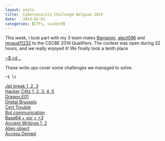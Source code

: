 ```yaml
---
layout: posts
title:  Cybersecurity Challenge Belgium 2019
date:   2019-03-01
categories: [CTFs, cscbe19]
---
```


This week, I took part with my 3 team mates [Benjamin](https://nicode.me), [alect096](https://alect096.github.io/) and [renaud11232](https://renaud11232.github.io/) to the CSCBE 2019 Qualifiers. The contest was open during 32 hours, and we really enjoyed it! We finally took a tenth place

[~$ cd ..](/ctf.html)

These write ups cover some challenges we managed to solve.

`~$ ls`

[Jail break 1, 2, 3](jail_break.html)  
[Hacker C4tz 1, 2, 3, 4, 5](hacker_c4tz.html)  
[Dragon.E01](Dragon.E01.html)  
[Digital Brussels](digital_brussels.html)  
[Cert Trouble](cert_trouble.html)  
[Bot communication](bot_communication.html)  
[Base64  + xor = <3](base64_xor.html)  
[Ancient Writings 1, 2](ancient_writings.html)  
[Alien object](alien_object.html)  
[Access Denied](access_denied.html)  
